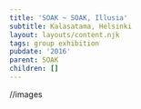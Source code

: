 ```yaml
---
title: 'SOAK ~ SOAK, Illusia'
subtitle: Kalasatama, Helsinki
layout: layouts/content.njk
tags: group exhibition
pubdate: '2016'
parent: SOAK
children: []
---
```

//images

